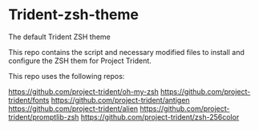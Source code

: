 # Trident-zsh-theme
The default Trident ZSH theme

This repo contains the script and necessary modified files to install and configure the ZSH them for Project Trident.

This repo uses the following repos:

https://github.com/project-trident/oh-my-zsh
https://github.com/project-trident/fonts
https://github.com/project-trident/antigen
https://github.com/project-trident/alien
https://github.com/project-trident/promptlib-zsh
https://github.com/project-trident/zsh-256color


